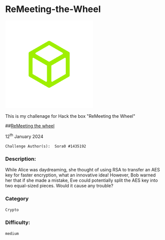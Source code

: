 # ReMeeting-the-Wheel
![](/HTB_logo.png)

This is my challenage for Hack the box "ReMeeting the Wheel"


##[ReMeeting the wheel](https://app.hackthebox.com/challenges/remeeting-the-wheel)

12<sup>th</sup> January 2024

```
Challenge Author(s):  Sora0 #1435192
```

### Description:

While Alice was daydreaming, she thought of using RSA to transfer an AES key for faster encryption, what an innovative idea! However, Bob warned her that if she made a mistake, Eve could potentially split the AES key into two equal-sized pieces. Would it cause any trouble?

### Category

`Crypto`

### Difficulty:

`medium`
